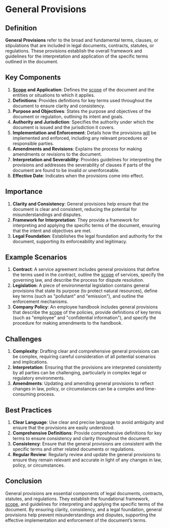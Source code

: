 # General Provisions

## Definition
**General Provisions** refer to the broad and fundamental terms, clauses, or stipulations that are included in legal documents, contracts, statutes, or regulations. These provisions establish the overall framework and guidelines for the interpretation and application of the specific terms outlined in the document.

## Key Components
1. **[Scope](../s/scope.md) and Application**: Defines the [scope](../s/scope.md) of the document and the entities or situations to which it applies.
2. **Definitions**: Provides definitions for key terms used throughout the document to ensure clarity and consistency.
3. **Purpose and Objectives**: States the purpose and objectives of the document or regulation, outlining its intent and goals.
4. **Authority and Jurisdiction**: Specifies the authority under which the document is issued and the jurisdiction it covers.
5. **Implementation and Enforcement**: Details how the provisions [will](../w/will.md) be implemented and enforced, including any relevant procedures or responsible parties.
6. **Amendments and Revisions**: Explains the process for making amendments or revisions to the document.
7. **Interpretation and Severability**: Provides guidelines for interpreting the provisions and addresses the severability of clauses if parts of the document are found to be invalid or unenforceable.
8. **Effective Date**: Indicates when the provisions come into effect.

## Importance
1. **Clarity and Consistency**: General provisions help ensure that the document is clear and consistent, reducing the potential for misunderstandings and disputes.
2. **Framework for Interpretation**: They provide a framework for interpreting and applying the specific terms of the document, ensuring that the intent and objectives are met.
3. **Legal Foundation**: Establishes the legal foundation and authority for the document, supporting its enforceability and legitimacy.

## Example Scenarios
1. **Contract**: A service agreement includes general provisions that define the terms used in the contract, outline the [scope](../s/scope.md) of services, specify the governing law, and describe the process for dispute resolution.
2. **Legislation**: A piece of environmental legislation contains general provisions that state its purpose (to protect natural resources), define key terms (such as "pollutant" and "emission"), and outline the enforcement mechanisms.
3. **Company Policy**: An employee handbook includes general provisions that describe the [scope](../s/scope.md) of the policies, provide definitions of key terms (such as "employee" and "confidential information"), and specify the procedure for making amendments to the handbook.

## Challenges
1. **Complexity**: Drafting clear and comprehensive general provisions can be complex, requiring careful consideration of all potential scenarios and implications.
2. **Interpretation**: Ensuring that the provisions are interpreted consistently by all parties can be challenging, particularly in complex legal or regulatory environments.
3. **Amendments**: Updating and amending general provisions to reflect changes in law, policy, or circumstances can be a complex and time-consuming process.

## Best Practices
1. **Clear Language**: Use clear and precise language to avoid ambiguity and ensure that the provisions are easily understood.
2. **Comprehensive Definitions**: Provide comprehensive definitions for key terms to ensure consistency and clarity throughout the document.
3. **Consistency**: Ensure that the general provisions are consistent with the specific terms and other related documents or regulations.
4. **Regular Review**: Regularly review and update the general provisions to ensure they remain relevant and accurate in light of any changes in law, policy, or circumstances.

## Conclusion
General provisions are essential components of legal documents, contracts, statutes, and regulations. They establish the foundational framework, [scope](../s/scope.md), and guidelines for interpreting and applying the specific terms of the document. By ensuring clarity, consistency, and a legal foundation, general provisions help prevent misunderstandings and disputes, supporting the effective implementation and enforcement of the document’s terms.

